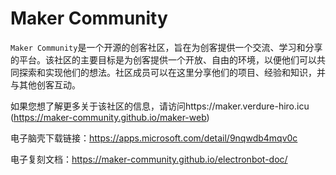 # Maker Community

`Maker Community`是一个开源的创客社区，旨在为创客提供一个交流、学习和分享的平台。该社区的主要目标是为创客提供一个开放、自由的环境，以便他们可以共同探索和实现他们的想法。社区成员可以在这里分享他们的项目、经验和知识，并与其他创客互动。

如果您想了解更多关于该社区的信息，请访问https://maker.verdure-hiro.icu (https://maker-community.github.io/maker-web)

电子脑壳下载链接：https://apps.microsoft.com/detail/9nqwdb4mqv0c

电子复刻文档：https://maker-community.github.io/electronbot-doc/
